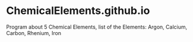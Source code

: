 # ChemicalElements.github.io
Program about 5 Chemical Elements, list of the Elements: Argon, Calcium, Carbon, Rhenium, Iron
